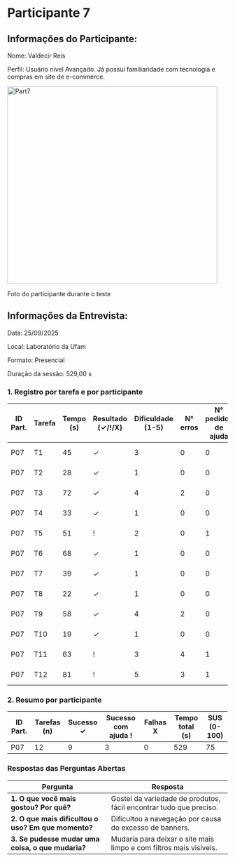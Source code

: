 # Participante 7

## Informações do Participante:
Nome: Valdecir Reis

Perfil: Usuário nível Avançado. Já possui familiaridade com tecnologia e compras em site de e-commerce. 

<img width="480" height="450" alt="Part7" src="https://github.com/user-attachments/assets/44795c05-62cc-4841-9e87-61e1d40b0e3a" />

Foto do participante durante o teste

## Informações da Entrevista: 
Data: 25/09/2025

Local: Laboratório da Ufam

Formato: Presencial 

Duração da sessão: 529,00 s

### 1. Registro por tarefa e por participante
| ID Part. | Tarefa | Tempo (s) | Resultado (✓/!/X) | Dificuldade (1-5) | N° erros | N° pedidos de ajuda | Observações                     |
|----------|--------|-----------|--------------------|-------------------|----------|---------------------|---------------------------------|
| P07      | T1     | 45        | ✓                  | 3                 | 0        | 0                   | Com dificuldade                 |
| P07      | T2     | 28        | ✓                  | 1                 | 0        | 0                   | Não precisou de ajuda           |
| P07      | T3     | 72        | ✓                  | 4                 | 2        | 0                   | Acha que aplicou                |
| P07      | T4     | 33        | ✓                  | 1                 | 0        | 0                   | Acha que favoritou              |
| P07      | T5     | 51        | !                  | 2                 | 0        | 1                   | Com dificuldade                 |
| P07      | T6     | 68        | ✓                  | 1                 | 0        | 0                   | Realizou com dificuldades       |
| P07      | T7     | 39        | ✓                  | 1                 | 0        | 0                   | Não teve dificuldade            |
| P07      | T8     | 22        | ✓                  | 1                 | 0        | 0                   | Não teve dificuldade            |
| P07      | T9     | 58        | ✓                  | 4                 | 2        | 0                   | Não precisou de ajuda           |
| P07      | T10    | 19        | ✓                  | 1                 | 0        | 0                   | Não precisou de ajuda           |
| P07      | T11    | 63        | !                  | 3                 | 4        | 1                   | Realizou com dificuldades       |
| P07      | T12    | 81        | !                  | 5                 | 3        | 1                   | Com dificuldade                 |
### 2. Resumo por participante
| ID Part. | Tarefas (n) | Sucesso ✓ | Sucesso com ajuda ! | Falhas X | Tempo total (s) | SUS (0-100) |
|----------|-------------|-----------|---------------------|----------|-----------------|-------------|
| P07      | 12          | 9         | 3                   | 0        | 529            | 75        |

### Respostas das Perguntas Abertas

| Pergunta | Resposta |
|----------|----------|
| **1. O que você mais gostou? Por quê?** | Gostei da variedade de produtos, fácil encontrar tudo que preciso. |
| **2. O que mais dificultou o uso? Em que momento?** | Dificultou a navegação por causa do excesso de banners. |
| **3. Se pudesse mudar uma coisa, o que mudaria?** | Mudaria para deixar o site mais limpo e com filtros mais visíveis. |
